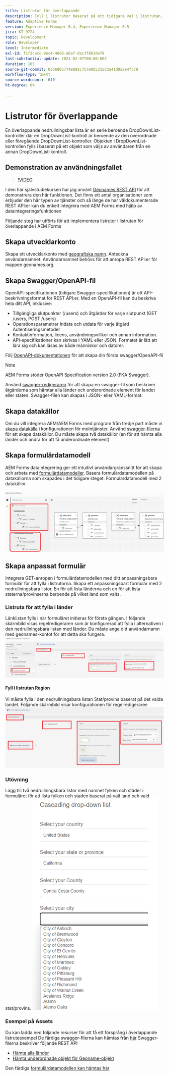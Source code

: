 ```yaml
---
title: Listrutor för överlappande
description: Fyll i listrutor baserat på ett tidigare val i listrutan.
feature: Adaptive Forms
version: Experience Manager 6.4, Experience Manager 6.5
jira: KT-9724
topic: Development
role: Developer
level: Intermediate
exl-id: f1f2cacc-9ec4-46d6-a6af-dac3f663de78
last-substantial-update: 2021-02-07T00:00:00Z
duration: 185
source-git-commit: 03b68057748892c757e0b5315d3a41d0a2e4fc79
workflow-type: tm+mt
source-wordcount: '610'
ht-degree: 0%

---
```


# Listrutor för överlappande

En överlappande nedrullningsbar lista är en serie beroende DropDownList-kontroller där en DropDownList-kontroll är beroende av den överordnade eller föregående DropDownList-kontroller. Objekten i DropDownList-kontrollen fylls i baserat på ett objekt som väljs av användaren från en annan DropDownList-kontroll.

## Demonstration av användningsfallet

>[!VIDEO](https://video.tv.adobe.com/v/340344?quality=12&learn=on)

I den här självstudiekursen har jag använt [Geonames REST API](https://www.geonames.org/export/web-services.html) för att demonstrera den här funktionen.
Det finns ett antal organisationer som erbjuder den här typen av tjänster och så länge de har väldokumenterade REST API:er kan du enkelt integrera med AEM Forms med hjälp av dataintegreringsfunktionen

Följande steg har utförts för att implementera listrutor i listrutan för överlappande i AEM Forms

## Skapa utvecklarkonto

Skapa ett utvecklarkonto med [geografiska namn](https://www.geonames.org/login). Anteckna användarnamnet. Användarnamnet behövs för att anropa REST API:er för mappen geonames.org.

## Skapa Swagger/OpenAPI-fil

OpenAPI-specifikationen (tidigare Swagger-specifikationen) är ett API-beskrivningsformat för REST API:er. Med en OpenAPI-fil kan du beskriva hela ditt API, inklusive:

* Tillgängliga slutpunkter (/users) och åtgärder för varje slutpunkt (GET /users, POST /users)
* Operationsparametrar Indata och utdata för varje åtgärd
Autentiseringsmetoder
* Kontaktinformation, licens, användningsvillkor och annan information.
* API-specifikationer kan skrivas i YAML eller JSON. Formatet är lätt att lära sig och kan läsas av både människor och datorer.

Följ [OpenAPI-dokumentationen](https://swagger.io/docs/specification/2-0/basic-structure/) för att skapa din första swagger/OpenAPI-fil

>[!NOTE]
> AEM Forms stöder OpenAPI Specification version 2.0 (FKA Swagger).

Använd [swagger-redigeraren](https://editor.swagger.io/) för att skapa en swagger-fil som beskriver åtgärderna som hämtar alla länder och underordnade element för landet eller staten. Swagger-filen kan skapas i JSON- eller YAML-format.

## Skapa datakällor

Om du vill integrera AEM/AEM Forms med program från tredje part måste vi [skapa datakälla](https://experienceleague.adobe.com/docs/experience-manager-learn/forms/ic-web-channel-tutorial/parttwo.html?lang=sv-SE) i konfigurationen för molntjänster. Använd [swagger-filerna](assets/geonames-swagger-files.zip) för att skapa datakällor.
Du måste skapa två datakällor (en för att hämta alla länder och andra för att få underordnade element)


## Skapa formulärdatamodell

AEM Forms dataintegrering ger ett intuitivt användargränssnitt för att skapa och arbeta med [formulärdatamodeller](https://experienceleague.adobe.com/docs/experience-manager-65/forms/form-data-model/create-form-data-models.html?lang=sv-SE). Basera formulärdatamodellen på datakällorna som skapades i det tidigare steget. Formulärdatamodell med 2 datakällor

![fdm](assets/geonames-fdm.png)


## Skapa anpassat formulär

Integrera GET-anropen i formulärdatamodellen med ditt anpassningsbara formulär för att fylla i listrutorna.
Skapa ett anpassningsbart formulär med 2 nedrullningsbara listor. En för att lista länderna och en för att lista staterna/provinserna beroende på vilket land som valts.

### Listruta för att fylla i länder

Länklistan fylls i när formuläret initieras för första gången. I följande skärmbild visas regelredigeraren som är konfigurerad att fylla i alternativen i den nedrullningsbara listan med länder. Du måste ange ditt användarnamn med geonames-kontot för att detta ska fungera.
![get-countries](assets/get-countries-rule-editor.png)

#### Fyll i listrutan Region

Vi måste fylla i den nedrullningsbara listan Stat/provins baserat på det valda landet. Följande skärmbild visar konfigurationen för regelredigeraren
![state-Region-options](assets/state-province-options.png)

### Utövning

Lägg till två nedrullningsbara listor med namnet fylken och städer i formuläret för att lista fylken och staden baserat på valt land och vald stat/provins.
![övning](assets/cascading-drop-down-exercise.png)


### Exempel på Assets

Du kan ladda ned följande resurser för att få ett försprång i överlappande listruteexempel
De färdiga swagger-filerna kan hämtas från [här](assets/geonames-swagger-files.zip)
Swagger-filerna beskriver följande REST API
* [Hämta alla länder](https://secure.geonames.org/countryInfoJSON?username=yourusername)
* [Hämta underordnade objekt för Geoname-objekt](https://secure.geonames.org/children?formatted=true&amp;geonameId=6252001&amp;username=yourusername)

Den färdiga [formulärdatamodellen kan hämtas här](assets/geonames-api-form-data-model.zip)
